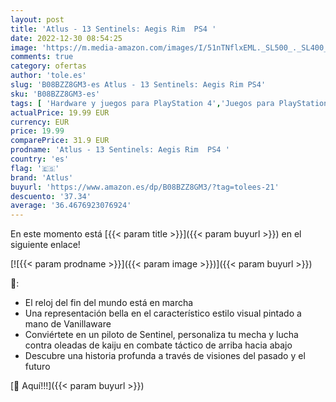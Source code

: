 ```yaml
---
layout: post
title: 'Atlus - 13 Sentinels: Aegis Rim  PS4 '
date: 2022-12-30 08:54:25
image: 'https://m.media-amazon.com/images/I/51nTNflxEML._SL500_._SL400_.jpg'
comments: true
category: ofertas
author: 'tole.es'
slug: 'B08BZZ8GM3-es Atlus - 13 Sentinels: Aegis Rim PS4'
sku: 'B08BZZ8GM3-es'
tags: [ 'Hardware y juegos para PlayStation 4','Juegos para PlayStation 4','Videojuegos','atlus','ps4','🇪🇸', ]
actualPrice: 19.99 EUR
currency: EUR
price: 19.99
comparePrice: 31.9 EUR
prodname: 'Atlus - 13 Sentinels: Aegis Rim  PS4 '
country: 'es'
flag: '🇪🇸'
brand: 'Atlus'
buyurl: 'https://www.amazon.es/dp/B08BZZ8GM3/?tag=tolees-21'
descuento: '37.34'
average: '36.4676923076924'
---
```


En este momento está [{{< param title >}}]({{< param buyurl >}}) en el siguiente enlace!

[![{{< param prodname >}}]({{< param image >}})]({{< param buyurl >}})

🔎:

- El reloj del fin del mundo está en marcha
- Una representación bella en el característico estilo visual pintado a mano de Vanillaware
- Conviértete en un piloto de Sentinel, personaliza tu mecha y lucha contra oleadas de kaiju en combate táctico de arriba hacia abajo
- Descubre una historia profunda a través de visiones del pasado y el futuro

[🛒 Aquí!!!]({{< param buyurl >}})

